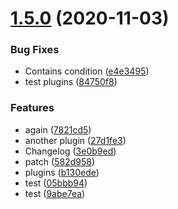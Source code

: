 # [1.5.0](https://github.com/maranmaran/Pricely-protobuf-monorepo/compare/v1.4.0...v1.5.0) (2020-11-03)


### Bug Fixes

* Contains condition ([e4e3495](https://github.com/maranmaran/Pricely-protobuf-monorepo/commit/e4e34958397de8ac071c492fbab68938fb81fb74))
* test plugins ([84750f8](https://github.com/maranmaran/Pricely-protobuf-monorepo/commit/84750f8e2bb7e5decd7d7bbb6300fb815055e1d5))


### Features

* again ([7821cd5](https://github.com/maranmaran/Pricely-protobuf-monorepo/commit/7821cd5a5ca7953b96797ad23334b2737e2c80f7))
* another plugin ([27d1fe3](https://github.com/maranmaran/Pricely-protobuf-monorepo/commit/27d1fe34415acd1d77dc9f0d967a0213849c338e))
* Changelog ([3e0b9ed](https://github.com/maranmaran/Pricely-protobuf-monorepo/commit/3e0b9ed9709a3f42c38b2c349a50a73b9f3265e9))
* patch ([582d958](https://github.com/maranmaran/Pricely-protobuf-monorepo/commit/582d958fa5f4f52441e38bb6dd33944913c6b97c))
* plugins ([b130ede](https://github.com/maranmaran/Pricely-protobuf-monorepo/commit/b130ede8e0319a4267da740adb3785037eba9033))
* test ([05bbb94](https://github.com/maranmaran/Pricely-protobuf-monorepo/commit/05bbb94dceeb71368465812aaa5c2183e3b783f9))
* test ([9abe7ea](https://github.com/maranmaran/Pricely-protobuf-monorepo/commit/9abe7ead0acacfbfc63491536fe3c1ef02ef16f3))
